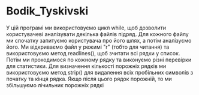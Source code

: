 # Bodik_Tyskivski
У цій програмі ми використовуємо цикл while, щоб дозволити користувачеві аналізувати декілька файлів підряд. 
Для кожного файлу ми спочатку запитуємо користувача про його шлях, а потім аналізуємо його.
Ми відкриваємо файл у режимі "r" (тобто для читання) та використовуємо метод readlines(), 
щоб зчитати всі рядки у список. Потім ми проходимося по кожному рядку та виконуємо різні перевірки для статистики.
Для визначення кількості порожніх рядків ми використовуємо метод strip() для видалення всіх пробільних символів з початку та кінця рядка. Якщо після цього рядок порожній, то ми збільшуємо лічильник порожніх рядкі
